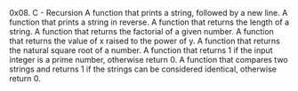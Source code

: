 0x08. C - Recursion
A function that prints a string, followed by a new line.
A function that prints a string in reverse.
A function that returns the length of a string.
A function that returns the factorial of a given number.
A  function that returns the value of x raised to the power of y.
A function that returns the natural square root of a number.
A function that returns 1 if the input integer is a prime number, otherwise return 0.
A function that compares two strings and returns 1 if the strings can be considered identical, otherwise return 0.
